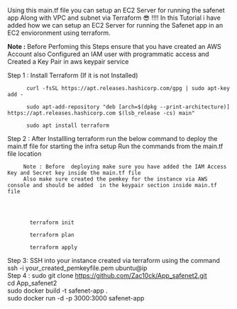 Using this main.tf file you can setup an EC2 Server for running the safenet app  Along with VPC and subnet via Terraform  :sunglasses: !!!! 
In this Tutorial i have  added how  we can setup an EC2 Server for running the Safenet app in  an EC2 envioronment using  terraform.

**Note :** Before Perfoming this Steps ensure that you have created an AWS Account also Configured an IAM user with programmatic access and Created a Key Pair in aws keypair service


Step 1 : Install Terraform (If it is not Installed)

          curl -fsSL https://apt.releases.hashicorp.com/gpg | sudo apt-key add -

          sudo apt-add-repository "deb [arch=$(dpkg --print-architecture)] https://apt.releases.hashicorp.com $(lsb_release -cs) main"

          sudo apt install terraform

Step 2 : After Installling terraform run the below command to deploy the main.tf file for starting  the infra setup 
         Run the commands from the main.tf file location
         
         Note : Before  deploying make sure you have added the IAM Access Key and Secret key inside the main.tf file 
         Also make sure created the pemkey for the instance via AWS console and should be added  in the keypair section inside main.tf file
         
         
          
        
           terraform init
           
           terraform plan
           
           terraform apply

Step 3: SSH into your instance created via terraform using the command <br>
         ssh -i your_created_pemkeyfile.pem ubuntu@ip </br>
Step 4 : 
              sudo git clone https://github.com/Zac10ck/App_safenet2.git <br>
              cd App_safenet2 <br>
              sudo docker build -t safenet-app .  <br>
              sudo docker run -d -p 3000:3000 safenet-app
